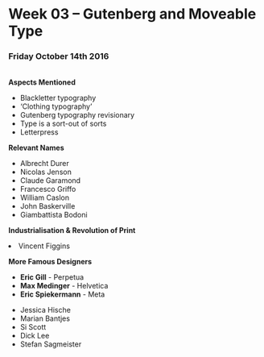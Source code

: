 <h1> Week 03 – Gutenberg and Moveable Type </h1>
<h3>Friday October 14th 2016</h3>

<br>
<b>Aspects Mentioned</b>

<ul>
<li>Blackletter typography</li>
<li>‘Clothing typography’</li>
<li>Gutenberg typography revisionary</li>
<li>Type is a sort-out of sorts</li>
<li>Letterpress</li>
</ul>

<b>Relevant Names</b>

<ul>
<li>Albrecht Durer</li>
<li>Nicolas Jenson</li>
<li>Claude Garamond</li>
<li>Francesco Griffo</li>
<li>William Caslon</li>
<li>John Baskerville</li>
<li>Giambattista Bodoni</li>
</ul>

<b>Industrialisation & Revolution of Print</b>

<li>Vincent Figgins</li>

<b>More Famous Designers</b>

<ul>
<li><b>Eric Gill</b> - Perpetua</li>
<li><b>Max Medinger</b> - Helvetica</li>
<li><b>Eric Spiekermann</b> - Meta</li>
</ul>

<ul>
<li>Jessica Hische</li>
<li>Marian Bantjes</li>
<li>Si Scott</li>
<li>Dick Lee</li>
<li>Stefan Sagmeister</li>
</ul>